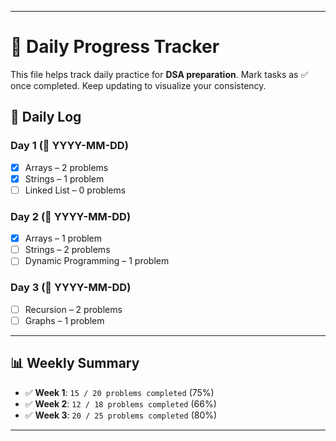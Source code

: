 
---

# 📆 Daily Progress Tracker

This file helps track daily practice for **DSA preparation**.
Mark tasks as ✅ once completed. Keep updating to visualize your consistency.


## 📌 Daily Log

### Day 1 (📅 YYYY-MM-DD)

* [x] Arrays – 2 problems
* [x] Strings – 1 problem
* [ ] Linked List – 0 problems

### Day 2 (📅 YYYY-MM-DD)

* [x] Arrays – 1 problem
* [ ] Strings – 2 problems
* [ ] Dynamic Programming – 1 problem

### Day 3 (📅 YYYY-MM-DD)

* [ ] Recursion – 2 problems
* [ ] Graphs – 1 problem

---

## 📊 Weekly Summary

* ✅ **Week 1**: `15 / 20 problems completed` (75%)
* ✅ **Week 2**: `12 / 18 problems completed` (66%)
* ✅ **Week 3**: `20 / 25 problems completed` (80%)

---

